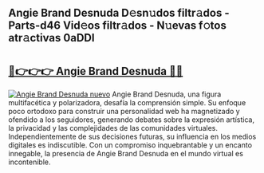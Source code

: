 ## Angie Brand Desnuda D𝚎sn𝚞dos filtr𝚊dos - Parts-d46 Vid𝚎os filtr𝚊dos - N𝚞evas f𝚘tos atr𝚊ctivas 0aDDI

# <h2><a href="http://mb665ty.tromn.icu/?c=Angie+Brand+Desnuda">🔗👉👉👉 Angie Brand Desnuda 🔗🔗</a></h2>

[![Angie Brand Desnuda nuevo](https://i.imgur.com/pEAQMta.gif)](http://mb665ty.tromn.icu/?c=Angie+Brand+Desnuda)
Angie Brand Desnuda, una figura multifacética y polarizadora, desafía la comprensión simple. Su enfoque poco ortodoxo para construir una personalidad web ha magnetizado y ofendido a los seguidores, generando debates sobre la expresión artística, la privacidad y las complejidades de las comunidades virtuales. Independientemente de sus decisiones futuras, su influencia en los medios digitales es indiscutible. Con un compromiso inquebrantable y un encanto innegable, la presencia de Angie Brand Desnuda en el mundo virtual es incontenible.
